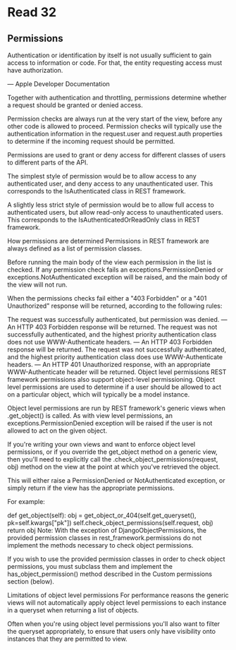 # Read 32
## Permissions

Authentication or identification by itself is not usually sufficient to gain access to information or code. For that, the entity requesting access must have authorization.

— Apple Developer Documentation

Together with authentication and throttling, permissions determine whether a request should be granted or denied access.

Permission checks are always run at the very start of the view, before any other code is allowed to proceed. Permission checks will typically use the authentication information in the request.user and request.auth properties to determine if the incoming request should be permitted.

Permissions are used to grant or deny access for different classes of users to different parts of the API.

The simplest style of permission would be to allow access to any authenticated user, and deny access to any unauthenticated user. This corresponds to the IsAuthenticated class in REST framework.

A slightly less strict style of permission would be to allow full access to authenticated users, but allow read-only access to unauthenticated users. This corresponds to the IsAuthenticatedOrReadOnly class in REST framework.

How permissions are determined
Permissions in REST framework are always defined as a list of permission classes.

Before running the main body of the view each permission in the list is checked. If any permission check fails an exceptions.PermissionDenied or exceptions.NotAuthenticated exception will be raised, and the main body of the view will not run.

When the permissions checks fail either a "403 Forbidden" or a "401 Unauthorized" response will be returned, according to the following rules:

The request was successfully authenticated, but permission was denied. — An HTTP 403 Forbidden response will be returned.
The request was not successfully authenticated, and the highest priority authentication class does not use WWW-Authenticate headers. — An HTTP 403 Forbidden response will be returned.
The request was not successfully authenticated, and the highest priority authentication class does use WWW-Authenticate headers. — An HTTP 401 Unauthorized response, with an appropriate WWW-Authenticate header will be returned.
Object level permissions
REST framework permissions also support object-level permissioning. Object level permissions are used to determine if a user should be allowed to act on a particular object, which will typically be a model instance.

Object level permissions are run by REST framework's generic views when .get_object() is called. As with view level permissions, an exceptions.PermissionDenied exception will be raised if the user is not allowed to act on the given object.

If you're writing your own views and want to enforce object level permissions, or if you override the get_object method on a generic view, then you'll need to explicitly call the .check_object_permissions(request, obj) method on the view at the point at which you've retrieved the object.

This will either raise a PermissionDenied or NotAuthenticated exception, or simply return if the view has the appropriate permissions.

For example:

def get_object(self):
    obj = get_object_or_404(self.get_queryset(), pk=self.kwargs["pk"])
    self.check_object_permissions(self.request, obj)
    return obj
Note: With the exception of DjangoObjectPermissions, the provided permission classes in rest_framework.permissions do not implement the methods necessary to check object permissions.

If you wish to use the provided permission classes in order to check object permissions, you must subclass them and implement the has_object_permission() method described in the Custom permissions section (below).

Limitations of object level permissions
For performance reasons the generic views will not automatically apply object level permissions to each instance in a queryset when returning a list of objects.

Often when you're using object level permissions you'll also want to filter the queryset appropriately, to ensure that users only have visibility onto instances that they are permitted to view.
